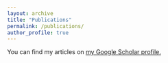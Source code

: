 ```yaml
---
layout: archive
title: "Publications"
permalink: /publications/
author_profile: true
---
```


You can find my articles on <u><a href="https://scholar.google.com/citations?user=nDZr9QcAAAAJ&hl=en&oi=sra">my Google Scholar profile</a>.</u>

